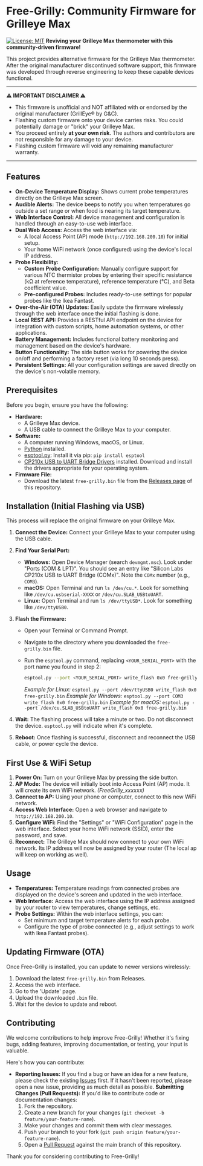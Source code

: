 # Free-Grilly: Community Firmware for Grilleye Max

[![License: MIT](https://img.shields.io/badge/License-MIT-yellow.svg)](https://opensource.org/licenses/MIT) **Reviving your Grilleye Max thermometer with this community-driven firmware!**

This project provides alternative firmware for the Grilleye Max thermometer. After the original manufacturer discontinued software support, this firmware was developed through reverse engineering to keep these capable devices functional.

---

**⚠️ IMPORTANT DISCLAIMER ⚠️**

* This firmware is unofficial and NOT affiliated with or endorsed by the original manufacturer (GrillEye® by G&C).
* Flashing custom firmware onto your device carries risks. You could potentially damage or "brick" your Grilleye Max.
* You proceed entirely **at your own risk**. The authors and contributors are not responsible for any damage to your device.
* Flashing custom firmware will void any remaining manufacturer warranty.

---

## Features

* **On-Device Temperature Display:** Shows current probe temperatures directly on the Grilleye Max screen.
* **Audible Alerts:** The device beeps to notify you when temperatures go outside a set range or when food is nearing its target temperature.
* **Web Interface Control:** All device management and configuration is handled through an easy-to-use web interface.
* **Dual Web Access:** Access the web interface via:
    * A local Access Point (AP) mode (`http://192.168.200.10`) for initial setup.
    * Your home WiFi network (once configured) using the device's local IP address.
* **Probe Flexibility:**
    * **Custom Probe Configuration:** Manually configure support for various NTC thermistor probes by entering their specific resistance (kΩ at reference temperature), reference temperature (°C), and Beta coefficient value.
    * **Pre-configured Probes:** Includes ready-to-use settings for popular probes like the Ikea Fantast.
* **Over-the-Air (OTA) Updates:** Easily update the firmware wirelessly through the web interface once the initial flashing is done.
* **Local REST API:** Provides a RESTful API endpoint on the device for integration with custom scripts, home automation systems, or other applications.
* **Battery Management:** Includes functional battery monitoring and management based on the device's hardware.
* **Button Functionality:** The side button works for powering the device on/off and performing a factory reset (via long 10 seconds press).
* **Persistent Settings:** All your configuration settings are saved directly on the device's non-volatile memory.

## Prerequisites

Before you begin, ensure you have the following:

* **Hardware:**
    * A Grilleye Max device.
    * A USB cable to connect the Grilleye Max to your computer.
* **Software:**
    * A computer running Windows, macOS, or Linux.
    * [Python](https://www.python.org/downloads/) installed.
    * [esptool.py](https://github.com/espressif/esptool): Install it via pip: `pip install esptool`
    * [CP210x USB to UART Bridge Drivers](https://www.silabs.com/developers/usb-to-uart-bridge-vcp-drivers) installed. Download and install the drivers appropriate for your operating system.
* **Firmware File:**
    * Download the latest `free-grilly.bin` file from the [Releases page](https://github.com/epiecs/free-grilly/releases) of this repository.

## Installation (Initial Flashing via USB)

This process will replace the original firmware on your Grilleye Max.

1.  **Connect the Device:** Connect your Grilleye Max to your computer using the USB cable.
2.  **Find Your Serial Port:**
    * **Windows:** Open Device Manager (search `devmgmt.msc`). Look under "Ports (COM & LPT)". You should see an entry like "Silicon Labs CP210x USB to UART Bridge (COMx)". Note the `COMx` number (e.g., `COM3`).
    * **macOS:** Open Terminal and run `ls /dev/cu.*`. Look for something like `/dev/cu.usbserial-XXXX` or `/dev/cu.SLAB_USBtoUART`.
    * **Linux:** Open Terminal and run `ls /dev/ttyUSB*`. Look for something like `/dev/ttyUSB0`.
3.  **Flash the Firmware:**
    * Open your Terminal or Command Prompt.
    * Navigate to the directory where you downloaded the `free-grilly.bin` file.
    * Run the `esptool.py` command, replacing `<YOUR_SERIAL_PORT>` with the port name you found in step 2:

        ```bash
        esptool.py --port <YOUR_SERIAL_PORT> write_flash 0x0 free-grilly.bin
        ```
        *Example for Linux:* `esptool.py --port /dev/ttyUSB0 write_flash 0x0 free-grilly.bin`
        *Example for Windows:* `esptool.py --port COM3 write_flash 0x0 free-grilly.bin`
        *Example for macOS:* `esptool.py --port /dev/cu.SLAB_USBtoUART write_flash 0x0 free-grilly.bin`

5.  **Wait:** The flashing process will take a minute or two. Do not disconnect the device. `esptool.py` will indicate when it's complete.
6.  **Reboot:** Once flashing is successful, disconnect and reconnect the USB cable, or power cycle the device.

## First Use & WiFi Setup

1.  **Power On:** Turn on your Grilleye Max by pressing the side button.
2.  **AP Mode:** The device will initially boot into Access Point (AP) mode. It will create its own WiFi network. *(FreeGrilly_xxxxxx)*
3.  **Connect to AP:** Using your phone or computer, connect to this new WiFi network.
4.  **Access Web Interface:** Open a web browser and navigate to `http://192.168.200.10`.
5.  **Configure WiFi:** Find the "Settings" or "WiFi Configuration" page in the web interface. Select your home WiFi network (SSID), enter the password, and save.
6.  **Reconnect:** The Grilleye Max should now connect to your own WiFi network. Its IP address will now be assigned by your router  (The local ap will keep on working as well).

## Usage

* **Temperatures:** Temperature readings from connected probes are displayed on the device's screen and updated in the web interface.
* **Web Interface:** Access the web interface using the IP address assigned by your router to view temperatures, change settings, etc.
* **Probe Settings:** Within the web interface settings, you can:
    * Set minimum and target temperature alerts for each probe.
    * Configure the type of probe connected (e.g., adjust settings to work with Ikea Fantast probes).

## Updating Firmware (OTA)

Once Free-Grilly is installed, you can update to newer versions wirelessly:

  1. Download the latest `free-grilly.bin` from Releases.
  2. Access the web interface.
  3. Go to the 'Update' page.
  4. Upload the downloaded `.bin` file.
  5. Wait for the device to update and reboot.
        
## Contributing

We welcome contributions to help improve Free-Grilly! Whether it's fixing bugs, adding features, improving documentation, or testing, your input is valuable.

Here's how you can contribute:

* **Reporting Issues:** If you find a bug or have an idea for a new feature, please check the existing [Issues](https://github.com/epiecs/free-grilly/issues) first. If it hasn't been reported, please open a new issue, providing as much detail as possible.
  **Submitting Changes (Pull Requests):** If you'd like to contribute code or documentation changes:
    1.  Fork the repository.
    2.  Create a new branch for your changes (`git checkout -b feature/your-feature-name`).
    3.  Make your changes and commit them with clear messages.
    4.  Push your branch to your fork (`git push origin feature/your-feature-name`).
    5.  Open a [Pull Request](https://github.com/epiecs/free-grilly/pulls) against the main branch of this repository.

Thank you for considering contributing to Free-Grilly!
